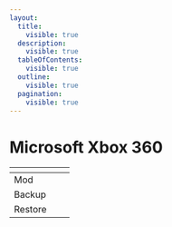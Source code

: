 ```yaml
---
layout:
  title:
    visible: true
  description:
    visible: true
  tableOfContents:
    visible: true
  outline:
    visible: true
  pagination:
    visible: true
---
```


# Microsoft Xbox 360

<table data-view="cards"><thead><tr><th></th><th></th><th></th></tr></thead><tbody><tr><td>Mod</td><td></td><td></td></tr><tr><td>Backup</td><td></td><td></td></tr><tr><td>Restore</td><td></td><td></td></tr></tbody></table>

